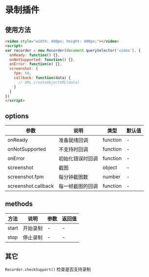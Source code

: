 # 录制插件

## 使用方法

``` html
<video style="width: 400px; height: 400px;"></video>
<script>
var recorder = new Recorder(document.querySelector('video'), {
  onReady: function() {},
  onNotSupported: function() {},
  onError: function(e) {},
  screenshot: {
    fpm: 60,
    callback: function(data) {
      // URL.createObjectURL(data)
    }
  }
})
</script>
```


## options

参数 | 说明 | 类型 | 默认值
-- | -- | -- | --
onReady | 准备就绪回调 | function | -
onNotSupported | 不支持时回调 | function | -
onError | 初始化错误时回调 | function | -
screenshot | 截图 | object | -
screenshot.fpm | 每分钟截图数 | number | -
screenshot.callback | 每一帧截图的回调 | function | -

## methods

方法 | 说明 | 参数 | 返回值
-- | -- | -- | --
start | 开始录制 | - | -
stop | 停止录制 | - | -

## 其它

`Recorder.checkSupport()` 检查是否支持录制